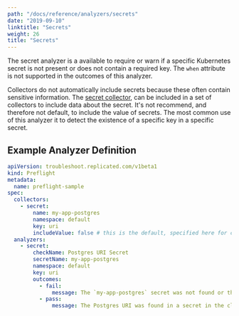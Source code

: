 ```yaml
---
path: "/docs/reference/analyzers/secrets"
date: "2019-09-10"
linktitle: "Secrets"
weight: 26
title: "Secrets"
---
```


The secret analyzer is a available to require or warn if a specific Kubernetes secret is not present or does not contain a required key. The `when` attribute is not supported in the outcomes of this analyzer.

Collectors do not automatically include secrets because these often contain sensitive information. The [secret collector](../../collectors/secret), can be included in a set of collectors to include data about the secret. It's not recommend, and therefore not default, to include the value of secrets. The most common use of this analyzer it to detect the existence of a specific key in a specific secret.

## Example Analyzer Definition

```yaml
apiVersion: troubleshoot.replicated.com/v1beta1
kind: Preflight
metadata:
  name: preflight-sample
spec:
  collectors:
    - secret:
        name: my-app-postgres
        namespace: default
        key: uri
        includeValue: false # this is the default, specified here for clarity
  analyzers:
    - secret:
        checkName: Postgres URI Secret
        secretName: my-app-postgres
        namespace: default
        key: uri
        outcomes:
          - fail:
              message: The `my-app-postgres` secret was not found or the `uri` key was not detected.
          - pass:
              message: The Postgres URI was found in a secret in the cluster.
```
